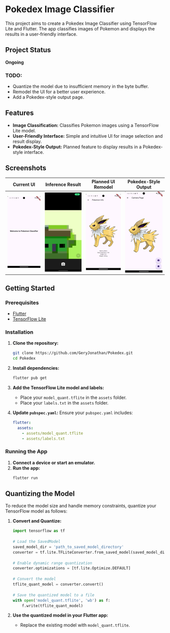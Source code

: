 
# Pokedex Image Classifier

This project aims to create a Pokedex Image Classifier using TensorFlow Lite and Flutter. The app classifies images of Pokemon and displays the results in a user-friendly interface.

## Project Status

**Ongoing**

### TODO:
- Quantize the model due to insufficient memory in the byte buffer.
- Remodel the UI for a better user experience.
- Add a Pokedex-style output page.

## Features

- **Image Classification:** Classifies Pokemon images using a TensorFlow Lite model.
- **User-Friendly Interface:** Simple and intuitive UI for image selection and result display.
- **Pokedex-Style Output:** Planned feature to display results in a Pokedex-style interface.

## Screenshots

| Current UI | Inference Result | Planned UI Remodel | Pokedex-Style Output |
|------------|------------------|---------------------|----------------------|
| ![Screenshot 1](screenshots/1.png) | ![Screenshot 2](screenshots/2.png) | ![Screenshot 3](screenshots/3.png) | ![Screenshot 4](screenshots/4.png) |

## Getting Started

### Prerequisites

- [Flutter](https://flutter.dev/docs/get-started/install)
- [TensorFlow Lite](https://www.tensorflow.org/lite/guide)

### Installation

1. **Clone the repository:**
   ```sh
   git clone https://github.com/GeryJonathan/Pokedex.git
   cd Pokedex
   ```

2. **Install dependencies:**
   ```sh
   flutter pub get
   ```

3. **Add the TensorFlow Lite model and labels:**
   - Place your `model_quant.tflite` in the `assets` folder.
   - Place your `labels.txt` in the `assets` folder.

4. **Update `pubspec.yaml`:**
   Ensure your `pubspec.yaml` includes:
   ```yaml
   flutter:
     assets:
       - assets/model_quant.tflite
       - assets/labels.txt
   ```

### Running the App

1. **Connect a device or start an emulator.**
2. **Run the app:**
   ```sh
   flutter run
   ```

## Quantizing the Model

To reduce the model size and handle memory constraints, quantize your TensorFlow model as follows:

1. **Convert and Quantize:**
   ```python
   import tensorflow as tf

   # Load the SavedModel
   saved_model_dir = 'path_to_saved_model_directory'
   converter = tf.lite.TFLiteConverter.from_saved_model(saved_model_dir)

   # Enable dynamic range quantization
   converter.optimizations = [tf.lite.Optimize.DEFAULT]

   # Convert the model
   tflite_quant_model = converter.convert()

   # Save the quantized model to a file
   with open('model_quant.tflite', 'wb') as f:
       f.write(tflite_quant_model)
   ```

2. **Use the quantized model in your Flutter app:**
   - Replace the existing model with `model_quant.tflite`.


